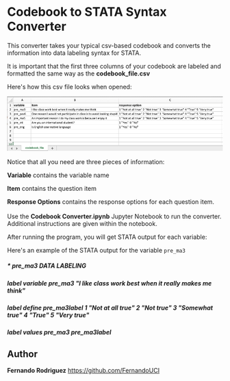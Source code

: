 # Codebook to STATA Syntax Converter

This converter takes your typical csv-based codebook and converts the information into data labeling syntax for STATA. 

It is important that the first three columns of your codebook are labeled and formatted the same way as the <b>codebook_file.csv</b>

Here's how this csv file looks when opened:

![alt text](https://github.com/FernandoUCI/Codebook-to-STATA-Syntax-Converter/blob/master/codebook_screenshot.png)

Notice that all you need are three pieces of information:

<b>Variable</b> contains the variable name

<b>Item</b> contains the question item

<b>Response Options</b> contains the response options for each question item.
<br><br>
Use the <b>Codebook Converter.ipynb</b> Jupyter Notebook to run the converter. Additional instructions are given within the notebook.

After running the program, you will get STATA output for each variable:

Here's an example of the STATA output for the variable `pre_ma3`

##### * pre_ma3 DATA LABELING <br>
##### label variable pre_ma3 "I like class work best when it really makes me think"  <br>
##### label define pre_ma3label 1 "Not at all true" 2 "Not true" 3 "Somewhat true" 4 "True" 5 "Very true"  <br>
##### label values pre_ma3 pre_ma3label  <br>


## Author

**Fernando Rodriguez** https://github.com/FernandoUCI


